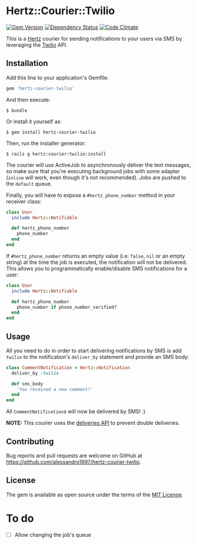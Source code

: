 # Hertz::Courier::Twilio

[![Gem Version](https://img.shields.io/gem/v/hertz-courier-twilio.svg?maxAge=2592000&style=flat-square)](https://rubygems.org/gems/hertz-courier-twilio)
[![Dependency Status](https://img.shields.io/gemnasium/alessandro1997/hertz-courier-twilio.svg?maxAge=2592000&style=flat-square)](https://gemnasium.com/github.com/alessandro1997/hertz-courier-twilio)
[![Code Climate](https://img.shields.io/codeclimate/github/alessandro1997/hertz-courier-twilio.svg?maxAge=2592000&style=flat-square)](https://codeclimate.com/github/alessandro1997/hertz-courier-twilio)

This is a [Hertz](https://github.com/alessandro1997/hertz) courier for sending
notifications to your users via SMS by leveraging the
[Twilio](https://www.twilio.com) API.

## Installation

Add this line to your application's Gemfile:

```ruby
gem 'hertz-courier-twilio'
```

And then execute:

```console
$ bundle
```

Or install it yourself as:

```console
$ gem install hertz-courier-twilio
```

Then, run the installer generator:

```console
$ rails g hertz:courier:twilio:install
```

The courier will use ActiveJob to asynchronously deliver the text messages, so
make sure that you're executing background jobs with some adapter (`inline` will
work, even though it's not recommended). Jobs are pushed to the `default` queue.

Finally, you will have to expose a `#hertz_phone_number` method in your receiver
class:

```ruby
class User
  include Hertz::Notifiable

  def hertz_phone_number
    phone_number
  end
end
```

If `#hertz_phone_number` returns an empty value (i.e. `false`, `nil` or an empty
string) at the time the job is executed, the notification will not be delivered.
This allows you to programmatically enable/disable SMS notifications for a user:

```ruby
class User
  include Hertz::Notifiable

  def hertz_phone_number
    phone_number if phone_number_verified?
  end
end
```

## Usage

All you need to do in order to start delivering notifications by SMS is add
`twilio` to the notification's `deliver_by` statement and provide an SMS body:

```ruby
class CommentNotification < Hertz::Notification
  deliver_by :twilio

  def sms_body
    'You received a new comment!'
  end
end
```

All `CommentNotification`s will now be delivered by SMS! :)

**NOTE:** This courier uses the [deliveries API](https://github.com/alessandro1997/hertz#tracking-delivery-status)
to prevent double deliveries.

## Contributing

Bug reports and pull requests are welcome on GitHub at
https://github.com/alessandro1997/hertz-courier-twilio.

## License

The gem is available as open source under the terms of the
[MIT License](http://opensource.org/licenses/MIT).

# To do

- [ ] Allow changing the job's queue
